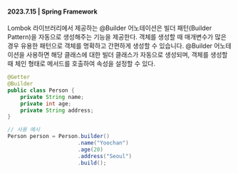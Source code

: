 #### 2023.7.15 | Spring Framework

Lombok 라이브러리에서 제공하는 @Builder 어노테이션은 빌더 패턴(Builder Pattern)을 자동으로 생성해주는 기능을 제공한다. 객체를 생성할 때 매개변수가 많은 경우 유용한 패턴으로 객체를 명확하고 간편하게 생성할 수 있습니다. @Builder 어노테이션을 사용하면 해당 클래스에 대한 빌더 클래스가 자동으로 생성되며, 객체를 생성할 때 체인 형태로 메서드를 호출하여 속성을 설정할 수 있다. 

```java
@Getter
@Builder
public class Person {
    private String name;
    private int age;
    private String address;
}

// 사용 예시
Person person = Person.builder()
                      .name("Yoochan")
                      .age(20)
                      .address("Seoul")
                      .build();
```